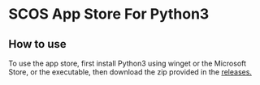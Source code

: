 
# SCOS App Store For Python3

## How to use

To use the app store, first install Python3 using winget or the Microsoft Store, or the executable, then download the zip provided in the [releases.](https://github.com/SCOS-Apps/SCOS-App-Store)
